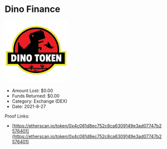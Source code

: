 # Dino Finance
![Dino Finance](/rektimages/Dino-Finance.png)
- Amount Lost: $0.00
- Funds Returned: $0.00
- Category: Exchange (DEX)
- Date: 2021-8-27



Proof Links:
- [https://etherscan.io/token/0x4c081d8ec752c8ca6309149e3ad07747b2576401](https://etherscan.io/token/0x4c081d8ec752c8ca6309149e3ad07747b2576401)


